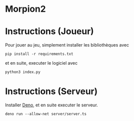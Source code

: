 # Morpion2

# Instructions (Joueur)

Pour jouer au jeu, simplement installer les bibliothèques avec
```
pip install -r requirements.txt
```
et en suite, executer le logiciel avec
```
python3 index.py
```

# Instructions (Serveur)

Installer [Deno](https://docs.deno.com/runtime/manual/getting_started/installation), et en suite executer le serveur.

```
deno run --allow-net server/server.ts
```